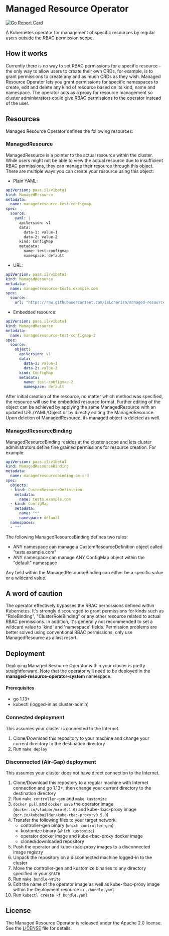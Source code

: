 # Managed Resource Operator

[![Go Report Card](https://goreportcard.com/badge/github.com/isLonerism/managed-resource-operator)](https://goreportcard.com/report/github.com/isLonerism/managed-resource-operator)

A Kubernetes operator for management of specific resources by regular users outside the RBAC permission scope.

## How it works

Currently there is no way to set RBAC permissions for a specific resource - the only way to allow users to create their own CRDs, for example, is to grant permissions to create any and as much CRDs as they wish. Managed Resource Operator lets you grant permissions for specific namespaces to create, edit and delete any kind of resource based on its kind, name and namespace. The operator acts as a proxy for resource management so cluster administrators could give RBAC permissions to the operator instead of the user.

## Resources

Managed Resource Operator defines the following resources:

### ManagedResource

ManagedResource is a pointer to the actual resource within the cluster. While users might not be able to view the actual resource due to insufficient RBAC permissions, they can manage their resource through this object. There are multiple ways you can create your resource using this object:

- Plain YAML:

``` yaml
apiVersion: paas.il/v1beta1
kind: ManagedResource
metadata:
  name: managedresource-test-configmap
spec:
  source:
    yaml: |
      apiVersion: v1
      data:
        data-1: value-1
        data-2: value-2
      kind: ConfigMap
      metadata:
        name: test-configmap
        namespace: default
```

- URL:

``` yaml
apiVersion: paas.il/v1beta1
kind: ManagedResource
metadata:
  name: managedresource-tests.example.com
spec:
  source:
    url: "https://raw.githubusercontent.com/isLonerism/managed-resource-operator/master/examples/objects/apiextensions_v1beta1_tests.example.com.yaml"
```

- Embedded resource:

``` yaml
apiVersion: paas.il/v1beta1
kind: ManagedResource
metadata:
  name: managedresource-test-configmap-2
spec:
  source:
    object:
      apiVersion: v1
      data:
        data-1: value-1
        data-2: value-2
      kind: ConfigMap
      metadata:
        name: test-configmap-2
        namespace: default
```

After initial creation of the resource, no matter which method was specified, the resource will use the embedded resource format. Further editing of the object can be achieved by applying the same ManagedResource with an updated URL/YAML/Object or by directly editing the ManagedResource. Upon deletion of ManagedResource, its managed object is deleted as well.

### ManagedResourceBinding

ManagedResourceBinding resides at the cluster scope and lets cluster administrators define fine grained permissions for resource creation. For example:

``` yaml
apiVersion: paas.il/v1beta1
kind: ManagedResourceBinding
metadata:
  name: managedresourcebinding-cm-crd
spec:
  objects:
  - kind: CustomResourceDefinition
    metadata:
      name: tests.example.com
  - kind: ConfigMap
    metadata:
      name: "*"
      namespace: default
  namespaces:
  - "*"
```

The following ManagedResourceBinding defines two rules:
- ANY namespace can manage a CustomResourceDefinition object called "tests.example.com"
- ANY namespace can manage ANY ConfigMap object within the "default" namespace

Any field within the ManagedResourceBinding can either be a specific value or a wildcard value.

## A word of caution

The operator effectively bypasses the RBAC permissions defined within Kubernetes. It's strongly discouraged to grant permissions for kinds such as "RoleBinding", "ClusterRoleBinding" or any other resource related to actual RBAC permissions. In addition, it's generally not recommended to set a wildcard value to 'kind' and 'namespace' fields. Permission problems are better solved using conventional RBAC permissions, only use ManagedResource as a last resort.

## Deployment

Deploying Managed Resource Operator within your cluster is pretty straightforward. Note that the operator will need to be deployed in the **managed-resource-operator-system** namespace.

#### Prerequisites

- go 1.13+
- kubectl (logged-in as cluster-admin)

### Connected deployment

This assumes your cluster is connected to the Internet.

1. Clone/Download this repository to your machine and change your current directory to the destination directory
2. Run `make deploy`

### Disconnected (Air-Gap) deployment

This assumes your cluster does not have direct connection to the Internet.

1. Clone/Download this repostory to a regular machine with Internet connection and go 1.13+, then change your current directory to the destination directory
2. Run `make controller-gen` and `make kustomize`
3. `docker pull` and `docker save` the operator image (`docker.io/vladpbr/mro:0.1.0`) and kube-rbac-proxy image (`gcr.io/kubebuilder/kube-rbac-proxy:v0.5.0`)
4. Transfer the following files to your target network:
   - controller-gen binary (`which controller-gen`)
   - kustomize binary (`which kustomize`)
   - operator docker image and kube-rbac-proxy docker image
   - cloned/downloaded repository
5. Push the operator and kube-rbac-proxy images to a disconnected image registry
6. Unpack the repository on a disconnected machine logged-in to the cluster
7. Move the controller-gen and kustomize binaries to any directory specified in your `$PATH`
8. Run `make bundle-write`
9. Edit the name of the operator image as well as kube-rbac-proxy image within the Deployment resource in `./bundle.yaml`
10. Run `kubectl create -f bundle.yaml`

## License

The Managed Resource Operator is released under the Apache 2.0 license. See the [LICENSE][license_file] file for details.

[license_file]:./LICENSE